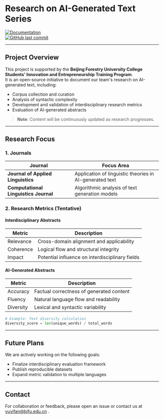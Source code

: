 # Research on AI-Generated Text Series  
[![Documentation](https://img.shields.io/badge/docs-complete-green)](https://github.com/ivanyuyifan/Research-on-AI-generated-text-series)  
[![GitHub last commit](https://img.shields.io/github/last-commit/ivanyuyifan/Research-on-AI-generated-text-series)](https://github.com/ivanyuyifan/Research-on-AI-generated-text-series)  

---

## Project Overview  
This project is supported by the **Beijing Forestry University College Students' Innovation and Entrepreneurship Training Program**.  
It is an open-source initiative to document our team's research on AI-generated text, including:  
- Corpus collection and curation  
- Analysis of syntactic complexity  
- Development and validation of interdisciplinary research metrics  
- Evaluation of AI-generated abstracts  

> **Note**: Content will be continuously updated as research progresses.  

---

## Research Focus  
### 1. Journals  
| Journal                          | Focus Area                                  |  
|----------------------------------|--------------------------------------------|  
| **Journal of Applied Linguistics**       | Application of linguistic theories in AI-generated text |  
| **Computational Linguistics Journal**    | Algorithmic analysis of text generation models          |  

### 2. Research Metrics (Tentative)  
#### Interdisciplinary Abstracts  
| Metric      | Description                              |  
|-------------|------------------------------------------|  
| Relevance   | Cross-domain alignment and applicability |  
| Coherence   | Logical flow and structural integrity    |  
| Impact      | Potential influence on interdisciplinary fields |  

#### AI-Generated Abstracts  
| Metric      | Description                              |  
|-------------|------------------------------------------|  
| Accuracy    | Factual correctness of generated content |  
| Fluency     | Natural language flow and readability    |  
| Diversity   | Lexical and syntactic variability        |  

```python
# Example: Text diversity calculation
diversity_score = len(unique_words) / total_words
```
---

## Future Plans
We are actively working on the following goals:
- Finalize interdisciplinary evaluation framework
- Publish reproducible datasets
- Expand metric validation to multiple languages

---

## Contact
For collaboration or feedback, please open an issue or contact us at yuyifan@bjfu.edu.cn .